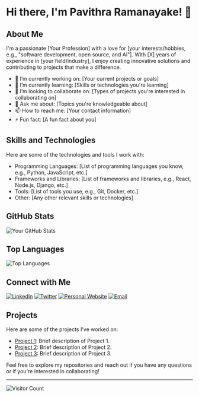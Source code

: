 # Hi there, I'm Pavithra Ramanayake! 👋

## About Me

I'm a passionate [Your Profession] with a love for [your interests/hobbies, e.g., "software development, open source, and AI"]. With [X] years of experience in [your field/industry], I enjoy creating innovative solutions and contributing to projects that make a difference.

- 🔭 I’m currently working on: [Your current projects or goals]
- 🌱 I’m currently learning: [Skills or technologies you're learning]
- 👯 I’m looking to collaborate on: [Types of projects you're interested in collaborating on]
- 💬 Ask me about: [Topics you're knowledgeable about]
- 📫 How to reach me: [Your contact information]
- ⚡ Fun fact: [A fun fact about you]

## Skills and Technologies

Here are some of the technologies and tools I work with:

- Programming Languages: [List of programming languages you know, e.g., Python, JavaScript, etc.]
- Frameworks and Libraries: [List of frameworks and libraries, e.g., React, Node.js, Django, etc.]
- Tools: [List of tools you use, e.g., Git, Docker, etc.]
- Other: [Any other relevant skills or technologies]

## GitHub Stats

![Your GitHub Stats](https://github-readme-stats.vercel.app/api?username=Pavith00&show_icons=true&theme=radical)

## Top Languages

![Top Languages](https://github-readme-stats.vercel.app/api/top-langs/?username=Pavith00&layout=compact&theme=radical)

## Connect with Me

[![LinkedIn](https://img.shields.io/badge/LinkedIn-0077B5?style=for-the-badge&logo=linkedin&logoColor=white)](https://linkedin.com/in/your-linkedin-profile)
[![Twitter](https://img.shields.io/badge/Twitter-1DA1F2?style=for-the-badge&logo=twitter&logoColor=white)](https://twitter.com/your-twitter-handle)
[![Personal Website](https://img.shields.io/badge/Website-000000?style=for-the-badge&logo=About.me&logoColor=white)](https://your-website.com)
[![Email](https://img.shields.io/badge/Email-D14836?style=for-the-badge&logo=gmail&logoColor=white)](mailto:your-email@example.com)

## Projects

Here are some of the projects I've worked on:

- [Project 1](https://github.com/your-github-username/project-1): Brief description of Project 1.
- [Project 2](https://github.com/your-github-username/project-2): Brief description of Project 2.
- [Project 3](https://github.com/your-github-username/project-3): Brief description of Project 3.

Feel free to explore my repositories and reach out if you have any questions or if you're interested in collaborating!

---

![Visitor Count](https://komarev.com/ghpvc/?username=your-github-Pavith00&color=blueviolet)

